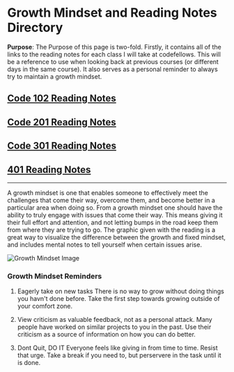 # **Growth Mindset and Reading Notes Directory**


**Purpose**: The Purpose of this page is two-fold. Firstly, it contains all of the links to the reading notes for each class I will take at codefellows. This will be a reference to use when looking back at previous courses (or different days in the same course). It also serves as a personal reminder to always try to maintain a growth mindset. 

## [Code 102 Reading Notes](102.md)
## [Code 201 Reading Notes](201.md)
## [Code 301 Reading Notes](301.md)
## [401 Reading Notes](./401/toc.md)
***

A growth mindset is one that enables someone to effectively meet the challenges that come their way, overcome them, and become better in a particular area when doing so. From a growth mindset one should have the ability to truly engage with issues that come their way. This means giving it their full effort and attention, and not letting bumps in the road keep them from where they are trying to go. The graphic given with the reading is a great way to visualize the difference between the growth and fixed mindset, and includes mental notes to tell yourself when certain issues arise. 

![Growth Mindset Image](https://i2.wp.com/atlassianblog.wpengine.com/wp-content/uploads/NewGrowthMindset2.png?resize=768%2C960&ssl=1)

### Growth Mindset Reminders
1. Eagerly take on new tasks
      There is no way to grow without doing things you havn't done before. Take the first step towards growing outside of your comfort zone. 
   
2. View criticism as valuable feedback, not as a personal attack. 
     Many people have worked on similar projects to you in the past. Use their criticism as a source of information on how you can do better. 
   

3. Dont Quit, DO IT
 Everyone feels like giving in from time to time. Resist that urge. Take a break if you need to, but perservere in the task until it is done.
